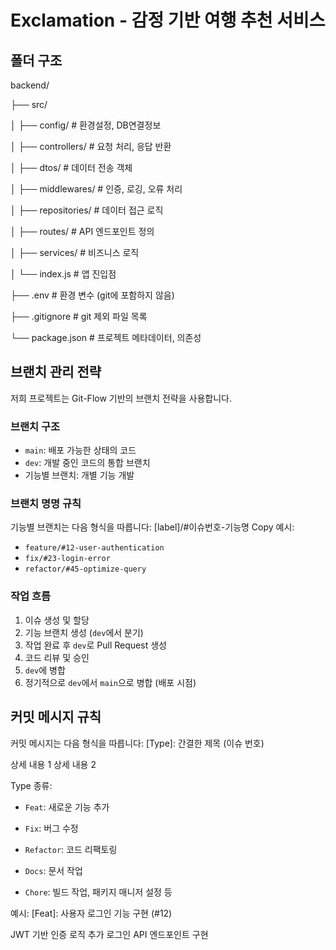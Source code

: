 
# Exclamation - 감정 기반 여행 추천 서비스

## 폴더 구조
backend/

├── src/

│   ├── config/         # 환경설정, DB연결정보

│   ├── controllers/    # 요청 처리, 응답 반환

│   ├── dtos/           # 데이터 전송 객체

│   ├── middlewares/    # 인증, 로깅, 오류 처리

│   ├── repositories/   # 데이터 접근 로직

│   ├── routes/         # API 엔드포인트 정의

│   ├── services/       # 비즈니스 로직

│   └── index.js        # 앱 진입점

├── .env                # 환경 변수 (git에 포함하지 않음)

├── .gitignore          # git 제외 파일 목록

└── package.json        # 프로젝트 메타데이터, 의존성

## 브랜치 관리 전략
저희 프로젝트는 Git-Flow 기반의 브랜치 전략을 사용합니다.

### 브랜치 구조
- `main`: 배포 가능한 상태의 코드
- `dev`: 개발 중인 코드의 통합 브랜치
- 기능별 브랜치: 개별 기능 개발

### 브랜치 명명 규칙
기능별 브랜치는 다음 형식을 따릅니다:
[label]/#이슈번호-기능명
Copy
예시:
- `feature/#12-user-authentication`
- `fix/#23-login-error`
- `refactor/#45-optimize-query`

### 작업 흐름
1. 이슈 생성 및 할당
2. 기능 브랜치 생성 (`dev`에서 분기)
3. 작업 완료 후 `dev`로 Pull Request 생성
4. 코드 리뷰 및 승인
5. `dev`에 병합
6. 정기적으로 `dev`에서 `main`으로 병합 (배포 시점)

## 커밋 메시지 규칙
커밋 메시지는 다음 형식을 따릅니다:
[Type]: 간결한 제목 (이슈 번호)

상세 내용 1
상세 내용 2


Type 종류:
- `Feat`: 새로운 기능 추가
- `Fix`: 버그 수정
- `Refactor`: 코드 리팩토링
- `Docs`: 문서 작업

- `Chore`: 빌드 작업, 패키지 매니저 설정 등

예시:
[Feat]: 사용자 로그인 기능 구현 (#12)

JWT 기반 인증 로직 추가
로그인 API 엔드포인트 구현
